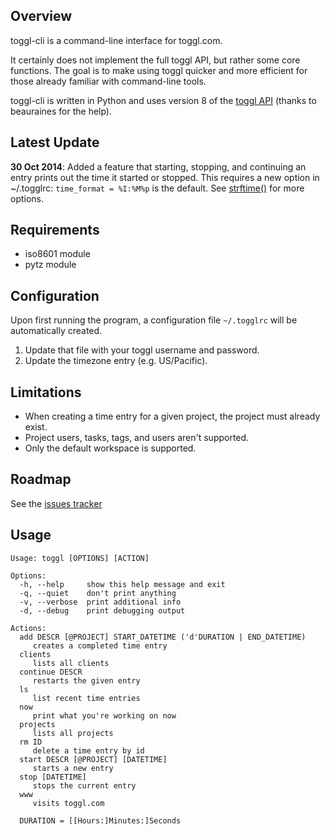 Overview
--------

toggl-cli is a command-line interface for toggl.com.

It certainly does not implement the full toggl API, but rather some core
functions. The goal is to make using toggl quicker and more efficient for those
already familiar with command-line tools.

toggl-cli is written in Python and uses version 8 of the [toggl
API](https://github.com/toggl/toggl_api_docs) (thanks to beauraines for the
help).

Latest Update
-------------

**30 Oct 2014**: Added a feature that starting, stopping, and continuing an
entry prints out the time it started or stopped. This requires a new option in
~/.togglrc: `time_format = %I:%M%p` is the default.  See
[strftime()](https://docs.python.org/2/library/datetime.html#strftime-and-strptime-behavior)
for more options.

Requirements
------------

* iso8601 module
* pytz module

Configuration
-------------

Upon first running the program, a configuration file `~/.togglrc` will be
automatically created. 

1. Update that file with your toggl username and password.
2. Update the timezone entry (e.g. US/Pacific).

Limitations
-----------

* When creating a time entry for a given project, the project must already
  exist.
* Project users, tasks, tags, and users aren't supported.
* Only the default workspace is supported.

Roadmap
-------

See the [issues tracker](https://github.com/drobertadams/toggl-cli/issues)

Usage
-----
	Usage: toggl [OPTIONS] [ACTION]

	Options:
	  -h, --help     show this help message and exit
	  -q, --quiet    don't print anything
	  -v, --verbose  print additional info
	  -d, --debug    print debugging output

	Actions:
	  add DESCR [@PROJECT] START_DATETIME ('d'DURATION | END_DATETIME)
		 creates a completed time entry
	  clients
		 lists all clients
	  continue DESCR
		 restarts the given entry
	  ls
		 list recent time entries
	  now
		 print what you're working on now
	  projects
		 lists all projects
	  rm ID
		 delete a time entry by id
	  start DESCR [@PROJECT] [DATETIME]
		 starts a new entry
	  stop [DATETIME]
		 stops the current entry
	  www
		 visits toggl.com

	  DURATION = [[Hours:]Minutes:]Seconds
